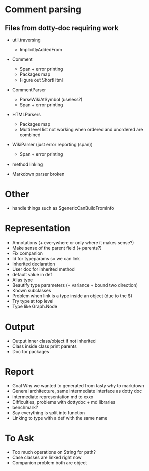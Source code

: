 # Comment parsing
## Files from dotty-doc requiring work
* util.traversing
  * ImplicitlyAddedFrom
* Comment
  * Span + error printing
  * Packages map
  * Figure out ShortHtml
* CommentParser
  * ParseWikiAtSymbol (useless?)
  * Span + error printing
* HTMLParsers
  * Packages map
  * Multi level list not working when ordered and unordered are combined
* WikiParser (just error reporting (span))
  * Span + error printing

* method linking
* Markdown parser broken

# Other
* handle things such as $genericCanBuildFromInfo

# Representation
* Annotations (+ everywhere or only where it makes sense?)
* Make sense of the parent field (+ parents?)
* Fix companion
* Id for typeparams so we can link
* Inherited declaration
* User doc for inherited method
* default value in def
* Alias type
* Beautify type parameters (+ variance + bound two direction)
* Known subclasses
* Problem when link is a type inside an object (due to the $)
* Try type at top level
* Type like Graph.Node

# Output
* Output inner class/object if not inherited
* Class inside class print parents
* Doc for packages

# Report
* Goal Why we wanted to generated from tasty why to markdown
* General architecture, same intermediate interface as dotty doc
* intermediate representation md to xxxx
* Difficulties, problems with dottydoc + md libraries
* benchmark?
* Say everything is split into function
* Linking to type with a def with the same name

# To Ask
* Too much operations on String for path?
* Case classes are linked right now
* Companion problem both are object